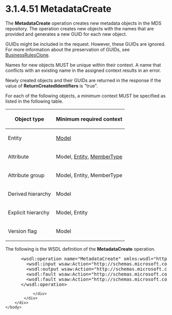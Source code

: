 <html dir="LTR" xmlns:mshelp="http://msdn.microsoft.com/mshelp" xmlns:ddue="http://ddue.schemas.microsoft.com/authoring/2003/5" xmlns:xlink="http://www.w3.org/1999/xlink" xmlns:tool="http://www.microsoft.com/tooltip">
    <head>
        <meta http-equiv="Content-Type" content="text/html; CHARSET=utf-8"></meta>
        <meta name="save" content="history"></meta>
        <title>3.1.4.51 MetadataCreate</title>
        <xml>
            <mshelp:toctitle title="3.1.4.51 MetadataCreate"></mshelp:toctitle>
            <mshelp:rltitle title="[MS-SSMDSWS-15]: MetadataCreate"></mshelp:rltitle>
            <mshelp:keyword index="A" term="90ec164b-435c-4715-abfc-dd2be75b70f1"></mshelp:keyword>
            <mshelp:attr name="DCSext.ContentType" value="open specification"></mshelp:attr>
            <mshelp:attr name="AssetID" value="90ec164b-435c-4715-abfc-dd2be75b70f1"></mshelp:attr>
            <mshelp:attr name="TopicType" value="kbRef"></mshelp:attr>
            <mshelp:attr name="DCSext.Title" value="[MS-SSMDSWS-15]: MetadataCreate" />
        </xml>
    </head>
    <body>
        <div id="header">
            <h1 class="heading">3.1.4.51 MetadataCreate</h1>
        </div>
        <div id="mainSection">
            <div id="mainBody">
                <div id="allHistory" class="saveHistory"></div>
                <div id="sectionSection0" class="section" name="collapseableSection">
                    

<p>The <b>MetadataCreate</b> operation creates new metadata
objects in the MDS repository. The operation creates new objects with the names
that are provided and generates a new GUID for each new object.</p>

<p>GUIDs might be included in the request. However, these GUIDs
are ignored. For more information about the preservation of GUIDs, see <a href="765faa63-9ccb-433c-b182-64efb17d18a4.htm">BusinessRulesClone</a>.</p>

<p>Names for new objects MUST be unique within their context. A
name that conflicts with an existing name in the assigned context results in an
error.</p>

<p>Newly created objects and their GUIDs are returned in the
response if the value of <b>ReturnCreatedIdentifiers</b> is &quot;true&quot;.</p>

<p>For each of the following objects, a minimum context MUST be
specified as listed in the following table.</p>

<table>
 <thead>
  <tr>
   <th>
   <p>Object type</p>
   </th>
   <th>
   <p>Minimum required context</p>
   </th>
  </tr>
 </thead>
 <tr>
  <td>
  <p>Entity</p>
  </td>
  <td>
  <p><a href="22b2c0e5-d2e9-48ad-a2e8-cba2050bdc1f.htm">Model</a></p>
  </td>
 </tr>
 <tr>
  <td>
  <p>Attribute</p>
  </td>
  <td>
  <p>Model, <a href="6c542131-917e-44d9-8354-79794b221d73.htm">Entity</a>, <a href="9b0ecb88-bae2-4d8e-b337-f596c9060698.htm">MemberType</a></p>
  </td>
 </tr>
 <tr>
  <td>
  <p>Attribute group</p>
  </td>
  <td>
  <p>Model, Entity, MemberType</p>
  </td>
 </tr>
 <tr>
  <td>
  <p>Derived hierarchy</p>
  </td>
  <td>
  <p>Model</p>
  </td>
 </tr>
 <tr>
  <td>
  <p>Explicit hierarchy</p>
  </td>
  <td>
  <p>Model, Entity</p>
  </td>
 </tr>
 <tr>
  <td>
  <p>Version flag</p>
  </td>
  <td>
  <p>Model</p>
  </td>
 </tr>
</table>

<p>The following is the WSDL definition of the <b>MetadataCreate</b>
operation.</p>

<dl>
<dd>
<div><pre> &lt;wsdl:operation name=&quot;MetadataCreate&quot; xmlns:wsdl=&quot;http://schemas.xmlsoap.org/wsdl/&quot;&gt;
   &lt;wsdl:input wsaw:Action=&quot;http://schemas.microsoft.com/sqlserver/masterdataservices/2009/09/IService/MetadataCreate&quot; name=&quot;MetadataCreateRequest&quot; message=&quot;tns:MetadataCreateRequest&quot; xmlns:wsaw=&quot;http://www.w3.org/2006/05/addressing/wsdl&quot; /&gt;
   &lt;wsdl:output wsaw:Action=&quot;http://schemas.microsoft.com/sqlserver/masterdataservices/2009/09/IService/MetadataCreateResponse&quot; name=&quot;MetadataCreateResponse&quot; message=&quot;tns:MetadataCreateResponse&quot; xmlns:wsaw=&quot;http://www.w3.org/2006/05/addressing/wsdl&quot; /&gt;
   &lt;wsdl:fault wsaw:Action=&quot;http://schemas.microsoft.com/sqlserver/masterdataservices/2009/09/IService/MetadataCreateEditionExpiredMessageFault&quot; name=&quot;EditionExpiredMessageFault&quot; message=&quot;tns:IService_MetadataCreate_EditionExpiredMessageFault_FaultMessage&quot; xmlns:wsaw=&quot;http://www.w3.org/2006/05/addressing/wsdl&quot; /&gt;
   &lt;wsdl:fault wsaw:Action=&quot;http://schemas.microsoft.com/sqlserver/masterdataservices/2009/09/IService/MetadataCreateSkuNotSupportedMessageFault&quot; name=&quot;SkuNotSupportedMessageFault&quot; message=&quot;tns:IService_MetadataCreate_SkuNotSupportedMessageFault_FaultMessage&quot; xmlns:wsaw=&quot;http://www.w3.org/2006/05/addressing/wsdl&quot; /&gt;
 &lt;/wsdl:operation&gt;
</pre></div>
</dd></dl>


                </div>
            </div>
        </div>
    </body>
</html>